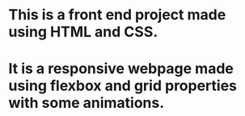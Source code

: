 # This is a front end project made using HTML and CSS.
# It is a responsive webpage made using flexbox and grid properties with some animations.